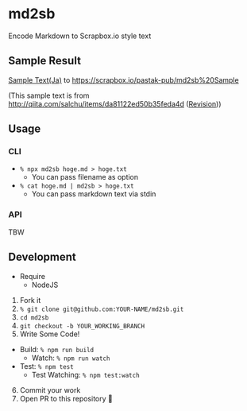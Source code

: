 # md2sb

Encode Markdown to Scrapbox.io style text

## Sample Result

[Sample Text(Ja)](test/fixtures/md/sample-ja.md) to https://scrapbox.io/pastak-pub/md2sb%20Sample

(This sample text is from http://qiita.com/salchu/items/da81122ed50b35feda4d ([Revision](http://qiita.com/salchu/items/da81122ed50b35feda4d/revisions/6)))

## Usage

### CLI

- `% npx md2sb hoge.md > hoge.txt`
  - You can pass filename as option
- `% cat hoge.md | md2sb > hoge.txt`
  - You can pass markdown text via stdin

### API

TBW

## Development

- Require
  - NodeJS

1. Fork it
2. `% git clone git@github.com:YOUR-NAME/md2sb.git`
3. `cd md2sb`
4. `git checkout -b YOUR_WORKING_BRANCH`
5. Write Some Code!
  - Build: `% npm run build`
    - Watch: `% npm run watch`
  - Test: `% npm test`
    - Test Watching: `% npm test:watch`
6. Commit your work
7. Open PR to this repository 🎉
